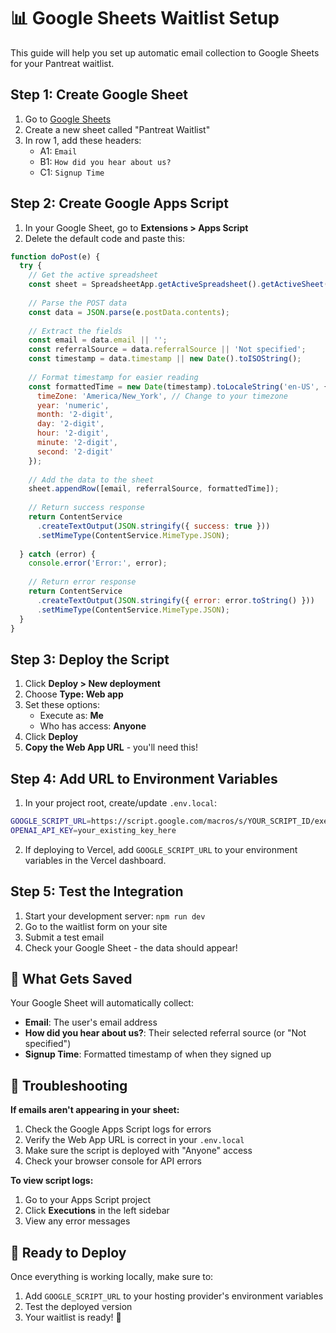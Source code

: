 # 📊 Google Sheets Waitlist Setup

This guide will help you set up automatic email collection to Google Sheets for your Pantreat waitlist.

## Step 1: Create Google Sheet

1. Go to [Google Sheets](https://sheets.google.com)
2. Create a new sheet called "Pantreat Waitlist"
3. In row 1, add these headers:
   - A1: `Email`
   - B1: `How did you hear about us?`
   - C1: `Signup Time`

## Step 2: Create Google Apps Script

1. In your Google Sheet, go to **Extensions > Apps Script**
2. Delete the default code and paste this:

```javascript
function doPost(e) {
  try {
    // Get the active spreadsheet
    const sheet = SpreadsheetApp.getActiveSpreadsheet().getActiveSheet();
    
    // Parse the POST data
    const data = JSON.parse(e.postData.contents);
    
    // Extract the fields
    const email = data.email || '';
    const referralSource = data.referralSource || 'Not specified';
    const timestamp = data.timestamp || new Date().toISOString();
    
    // Format timestamp for easier reading
    const formattedTime = new Date(timestamp).toLocaleString('en-US', {
      timeZone: 'America/New_York', // Change to your timezone
      year: 'numeric',
      month: '2-digit',
      day: '2-digit',
      hour: '2-digit',
      minute: '2-digit',
      second: '2-digit'
    });
    
    // Add the data to the sheet
    sheet.appendRow([email, referralSource, formattedTime]);
    
    // Return success response
    return ContentService
      .createTextOutput(JSON.stringify({ success: true }))
      .setMimeType(ContentService.MimeType.JSON);
      
  } catch (error) {
    console.error('Error:', error);
    
    // Return error response
    return ContentService
      .createTextOutput(JSON.stringify({ error: error.toString() }))
      .setMimeType(ContentService.MimeType.JSON);
  }
}
```

## Step 3: Deploy the Script

1. Click **Deploy > New deployment**
2. Choose **Type: Web app**
3. Set these options:
   - Execute as: **Me**
   - Who has access: **Anyone**
4. Click **Deploy**
5. **Copy the Web App URL** - you'll need this!

## Step 4: Add URL to Environment Variables

1. In your project root, create/update `.env.local`:
```bash
GOOGLE_SCRIPT_URL=https://script.google.com/macros/s/YOUR_SCRIPT_ID/exec
OPENAI_API_KEY=your_existing_key_here
```

2. If deploying to Vercel, add `GOOGLE_SCRIPT_URL` to your environment variables in the Vercel dashboard.

## Step 5: Test the Integration

1. Start your development server: `npm run dev`
2. Go to the waitlist form on your site
3. Submit a test email
4. Check your Google Sheet - the data should appear!

## 🎯 What Gets Saved

Your Google Sheet will automatically collect:
- **Email**: The user's email address
- **How did you hear about us?**: Their selected referral source (or "Not specified")
- **Signup Time**: Formatted timestamp of when they signed up

## 🔧 Troubleshooting

**If emails aren't appearing in your sheet:**
1. Check the Google Apps Script logs for errors
2. Verify the Web App URL is correct in your `.env.local`
3. Make sure the script is deployed with "Anyone" access
4. Check your browser console for API errors

**To view script logs:**
1. Go to your Apps Script project
2. Click **Executions** in the left sidebar
3. View any error messages

## 🚀 Ready to Deploy

Once everything is working locally, make sure to:
1. Add `GOOGLE_SCRIPT_URL` to your hosting provider's environment variables
2. Test the deployed version
3. Your waitlist is ready! 🎉